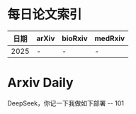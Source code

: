 # 每日论文索引

| 日期 | arXiv | bioRxiv | medRxiv |
|------|-------|---------|---------|
| 2025 | - | - | - |










































































































































# Arxiv Daily


DeepSeek，你记一下我做如下部署 -- 101

